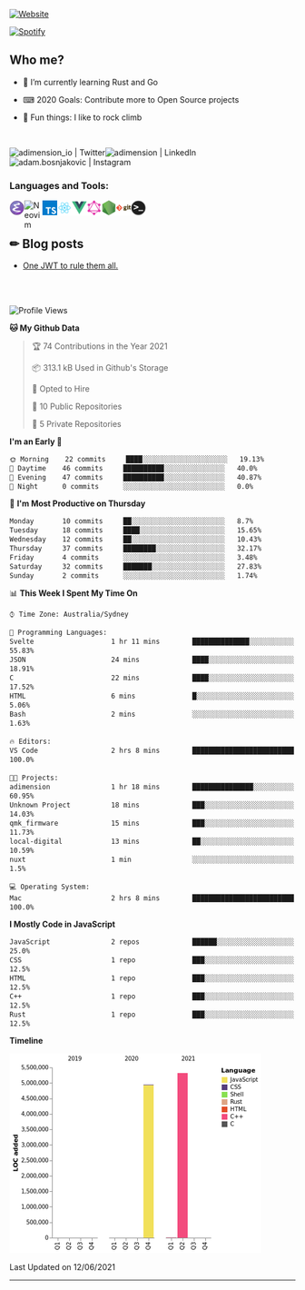[![Website](https://img.shields.io/website?label=adimension.io&style=for-the-badge&url=https%3A%2F%2Fadimension.io)](https://adimension.io)

[![Spotify](https://novatorem-mu-nine.vercel.app/api/spotify)](https://open.spotify.com/user/1236398322?si=dEmLKx6LQ-idmdVJGJCHRw)

## Who me?

- 🌱 I’m currently learning Rust and Go
- ⌨ 2020 Goals: Contribute more to Open Source projects
- 🧗 Fun things: I like to rock climb

   <br />

[<img align="left" alt="adimension_io | Twitter" src="https://img.shields.io/badge/twitter-%231DA1F2.svg?&style=for-the-badge&logo=twitter&logoColor=white" />][twitter]
[<img align="left" alt="adimension | LinkedIn" src="https://img.shields.io/badge/linkedin-%230077B5.svg?&style=for-the-badge&logo=linkedin&logoColor=white" />][linkedin]
[<img align="left" alt="adam.bosnjakovic | Instagram" src="https://img.shields.io/badge/instagram-%23E4405F.svg?&style=for-the-badge&logo=instagram&logoColor=white" />][instagram]

<br /><br />

### Languages and Tools:

[<img align="left" alt="Emacs" width="26px" src="https://raw.githubusercontent.com/github/explore/80688e429a7d4ef2fca1e82350fe8e3517d3494d/topics/emacs/emacs.png" />][emacs]
[<img align="left" alt="Neovim" width="32px" src="https://raw.githubusercontent.com/neovim/neovim.github.io/master/logos/neovim-logo-300x87.png" />][nvim]
[<img align="left" alt="Typescript" width="26px" src="https://raw.githubusercontent.com/github/explore/80688e429a7d4ef2fca1e82350fe8e3517d3494d/topics/typescript/typescript.png" />][ts]
[<img align="left" alt="React" width="26px" src="https://raw.githubusercontent.com/github/explore/80688e429a7d4ef2fca1e82350fe8e3517d3494d/topics/react/react.png" />][react]
[<img align="left" alt="Vue" width="26px" src="https://raw.githubusercontent.com/github/explore/80688e429a7d4ef2fca1e82350fe8e3517d3494d/topics/vue/vue.png" />][vue]
[<img align="left" alt="GraphQL" width="26px" src="https://raw.githubusercontent.com/github/explore/80688e429a7d4ef2fca1e82350fe8e3517d3494d/topics/graphql/graphql.png" />][gql]
[<img align="left" alt="Node.js" width="26px" src="https://raw.githubusercontent.com/github/explore/80688e429a7d4ef2fca1e82350fe8e3517d3494d/topics/nodejs/nodejs.png" />][node]
[<img align="left" alt="Git" width="26px" src="https://raw.githubusercontent.com/github/explore/80688e429a7d4ef2fca1e82350fe8e3517d3494d/topics/git/git.png" />][git]
[<img align="left" alt="Terminal" width="26px" src="https://raw.githubusercontent.com/github/explore/80688e429a7d4ef2fca1e82350fe8e3517d3494d/topics/terminal/terminal.png" />][fish]

<br /><br />

## ✏ Blog posts

<!-- BLOG-POST-LIST:START -->
- [One JWT to rule them all.](https://dev.to/adimension_io/one-jwt-to-rule-them-all-55ac)
<!-- BLOG-POST-LIST:END -->

<br /><br />

<!--START_SECTION:waka-->
![Profile Views](http://img.shields.io/badge/Profile%20Views-0-blue)

**🐱 My Github Data** 

> 🏆 74 Contributions in the Year 2021
 > 
> 📦 313.1 kB Used in Github's Storage 
 > 
> 💼 Opted to Hire
 > 
> 📜 10 Public Repositories 
 > 
> 🔑 5 Private Repositories  
 > 
**I'm an Early 🐤** 

```text
🌞 Morning    22 commits     ████░░░░░░░░░░░░░░░░░░░░░   19.13% 
🌆 Daytime    46 commits     ██████████░░░░░░░░░░░░░░░   40.0% 
🌃 Evening    47 commits     ██████████░░░░░░░░░░░░░░░   40.87% 
🌙 Night      0 commits      ░░░░░░░░░░░░░░░░░░░░░░░░░   0.0%

```
📅 **I'm Most Productive on Thursday** 

```text
Monday       10 commits     ██░░░░░░░░░░░░░░░░░░░░░░░   8.7% 
Tuesday      18 commits     ████░░░░░░░░░░░░░░░░░░░░░   15.65% 
Wednesday    12 commits     ██░░░░░░░░░░░░░░░░░░░░░░░   10.43% 
Thursday     37 commits     ████████░░░░░░░░░░░░░░░░░   32.17% 
Friday       4 commits      ░░░░░░░░░░░░░░░░░░░░░░░░░   3.48% 
Saturday     32 commits     ███████░░░░░░░░░░░░░░░░░░   27.83% 
Sunday       2 commits      ░░░░░░░░░░░░░░░░░░░░░░░░░   1.74%

```


📊 **This Week I Spent My Time On** 

```text
⌚︎ Time Zone: Australia/Sydney

💬 Programming Languages: 
Svelte                   1 hr 11 mins        ██████████████░░░░░░░░░░░   55.83% 
JSON                     24 mins             ████░░░░░░░░░░░░░░░░░░░░░   18.91% 
C                        22 mins             ████░░░░░░░░░░░░░░░░░░░░░   17.52% 
HTML                     6 mins              █░░░░░░░░░░░░░░░░░░░░░░░░   5.06% 
Bash                     2 mins              ░░░░░░░░░░░░░░░░░░░░░░░░░   1.63%

🔥 Editors: 
VS Code                  2 hrs 8 mins        █████████████████████████   100.0%

🐱‍💻 Projects: 
adimension               1 hr 18 mins        ███████████████░░░░░░░░░░   60.95% 
Unknown Project          18 mins             ███░░░░░░░░░░░░░░░░░░░░░░   14.03% 
qmk_firmware             15 mins             ███░░░░░░░░░░░░░░░░░░░░░░   11.73% 
local-digital            13 mins             ██░░░░░░░░░░░░░░░░░░░░░░░   10.59% 
nuxt                     1 min               ░░░░░░░░░░░░░░░░░░░░░░░░░   1.5%

💻 Operating System: 
Mac                      2 hrs 8 mins        █████████████████████████   100.0%

```

**I Mostly Code in JavaScript** 

```text
JavaScript               2 repos             ██████░░░░░░░░░░░░░░░░░░░   25.0% 
CSS                      1 repo              ███░░░░░░░░░░░░░░░░░░░░░░   12.5% 
HTML                     1 repo              ███░░░░░░░░░░░░░░░░░░░░░░   12.5% 
C++                      1 repo              ███░░░░░░░░░░░░░░░░░░░░░░   12.5% 
Rust                     1 repo              ███░░░░░░░░░░░░░░░░░░░░░░   12.5%

```


**Timeline**

![Chart not found](https://raw.githubusercontent.com/abosnjakovic/abosnjakovic/main/charts/bar_graph.png) 


 Last Updated on 12/06/2021
<!--END_SECTION:waka-->

---

[website]: https://adimension.io
[twitter]: https://twitter.com/adimension_io
[instagram]: https://www.instagram.com/adam.bosnjakovic
[linkedin]: https://www.linkedin.com/in/adimension/
[emacs]: https://github.com/topics/emacs
[nvim]: https://github.com/neovim/neovim
[ts]: https://github.com/topics/typescript
[react]: https://github.com/topics/react
[vue]: https://github.com/topics/vue
[gql]: https://github.com/topics/graphql
[node]: https://github.com/topics/nodejs
[git]: https://github.com/topics/git
[fish]: https://github.com/fish-shell/fish-shell
